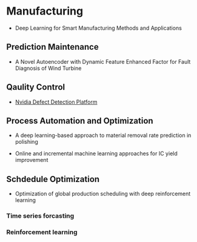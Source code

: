 # Manufacturing

* Deep Learning for Smart Manufacturing Methods and Applications

## Prediction Maintenance

* A Novel Autoencoder with Dynamic Feature Enhanced Factor for Fault Diagnosis of Wind Turbine

## Qaulity Control

* [Nvidia Defect Detection Platform](https://devblogs.nvidia.com/automatic-defect-inspection-using-the-nvidia-end-to-end-deep-learning-platform/)

## Process Automation and Optimization

* A deep learning-based approach to material removal rate prediction in polishing

* Online and incremental machine learning approaches for IC yield improvement

## Schdedule Optimization

* Optimization of global production scheduling with deep reinforcement learning

### Time series forcasting

### Reinforcement learning
